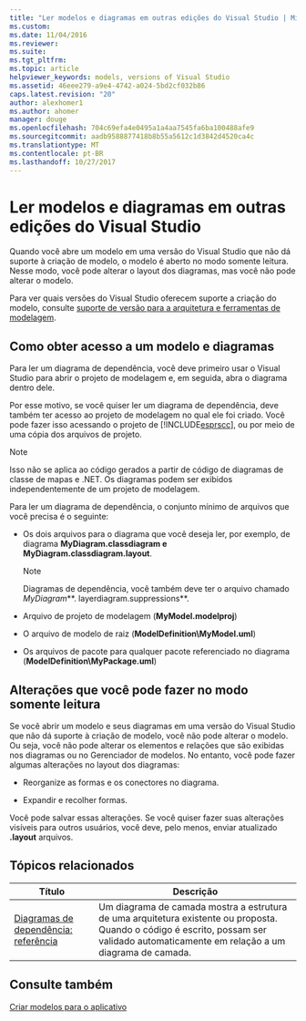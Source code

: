 ```yaml
---
title: "Ler modelos e diagramas em outras edições do Visual Studio | Microsoft Docs"
ms.custom: 
ms.date: 11/04/2016
ms.reviewer: 
ms.suite: 
ms.tgt_pltfrm: 
ms.topic: article
helpviewer_keywords: models, versions of Visual Studio
ms.assetid: 46eee279-a9e4-4742-a024-5bd2cf032b86
caps.latest.revision: "20"
author: alexhomer1
ms.author: ahomer
manager: douge
ms.openlocfilehash: 704c69efa4e0495a1a4aa7545fa6ba100488afe9
ms.sourcegitcommit: aadb9588877418b8b55a5612c1d3842d4520ca4c
ms.translationtype: MT
ms.contentlocale: pt-BR
ms.lasthandoff: 10/27/2017
---
```

# <a name="read-models-and-diagrams-in-other-visual-studio-editions"></a>Ler modelos e diagramas em outras edições do Visual Studio
Quando você abre um modelo em uma versão do Visual Studio que não dá suporte à criação de modelo, o modelo é aberto no modo somente leitura. Nesse modo, você pode alterar o layout dos diagramas, mas você não pode alterar o modelo.  
  
 Para ver quais versões do Visual Studio oferecem suporte a criação do modelo, consulte [suporte de versão para a arquitetura e ferramentas de modelagem](../modeling/what-s-new-for-design-in-visual-studio.md#VersionSupport).  
  
## <a name="obtaining-access-to-a-model-and-diagrams"></a>Como obter acesso a um modelo e diagramas  
 Para ler um diagrama de dependência, você deve primeiro usar o Visual Studio para abrir o projeto de modelagem e, em seguida, abra o diagrama dentro dele.  
  
 Por esse motivo, se você quiser ler um diagrama de dependência, deve também ter acesso ao projeto de modelagem no qual ele foi criado. Você pode fazer isso acessando o projeto de [!INCLUDE[esprscc](../code-quality/includes/esprscc_md.md)], ou por meio de uma cópia dos arquivos de projeto.  
  
> [!NOTE]
>  Isso não se aplica ao código gerados a partir de código de diagramas de classe de mapas e .NET. Os diagramas podem ser exibidos independentemente de um projeto de modelagem.  
  
 Para ler um diagrama de dependência, o conjunto mínimo de arquivos que você precisa é o seguinte:  
  
-   Os dois arquivos para o diagrama que você deseja ler, por exemplo, de diagrama **MyDiagram.classdiagram e MyDiagram.classdiagram.layout**.  
  
    > [!NOTE]
    >  Diagramas de dependência, você também deve ter o arquivo chamado *MyDiagram***. layerdiagram.suppressions**.  
  
-   Arquivo de projeto de modelagem (**MyModel.modelproj**)  
  
-   O arquivo de modelo de raiz (**ModelDefinition\MyModel.uml**)  
  
-   Os arquivos de pacote para qualquer pacote referenciado no diagrama (**ModelDefinition\MyPackage.uml**)  
  
## <a name="changes-that-you-can-make-in-read-only-mode"></a>Alterações que você pode fazer no modo somente leitura  
 Se você abrir um modelo e seus diagramas em uma versão do Visual Studio que não dá suporte à criação de modelo, você não pode alterar o modelo. Ou seja, você não pode alterar os elementos e relações que são exibidas nos diagramas ou no Gerenciador de modelos. No entanto, você pode fazer algumas alterações no layout dos diagramas:  
  
-   Reorganize as formas e os conectores no diagrama.  
  
-   Expandir e recolher formas.  
  
 Você pode salvar essas alterações. Se você quiser fazer suas alterações visíveis para outros usuários, você deve, pelo menos, enviar atualizado **.layout** arquivos.  
  
##  <a name="RelatedTopics"></a>Tópicos relacionados  
  
|Título|Descrição|  
|-----------|-----------------|  
|[Diagramas de dependência: referência](../modeling/layer-diagrams-reference.md)|Um diagrama de camada mostra a estrutura de uma arquitetura existente ou proposta. Quando o código é escrito, possam ser validado automaticamente em relação a um diagrama de camada.|  
  
## <a name="see-also"></a>Consulte também  
 [Criar modelos para o aplicativo](../modeling/create-models-for-your-app.md)